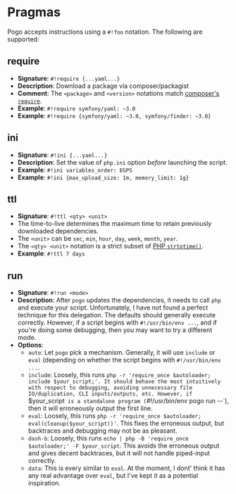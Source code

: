 # Pragmas

Pogo accepts instructions using a `#!foo` notation. The following are supported:

## require

* __Signature__: `#!require {...yaml...}`
* __Description__: Download a package via composer/packagist
* __Comment__: The `<package>` and `<version>` notations match [composer's `require`](https://getcomposer.org/doc/04-schema.md#require).
* __Example__: `#!require symfony/yaml: ~3.0`
* __Example__: `#!require {symfony/yaml: ~3.0, symfony/finder: ~3.0}`

## ini

* __Signature__: `#!ini {...yaml...}`
* __Description__: Set the value of `php.ini` option *before* launching the script.
* __Example__: `#!ini variables_order: EGPS`
* __Example__: `#!ini {max_upload_size: 1m, memory_limit: 1g}`

## ttl

* __Signature__: `#!ttl <qty> <unit>`
* The time-to-live determines the maximum time to retain previously downloaded dependencies.
* The `<unit>` can be `sec`, `min`, `hour`, `day`, `week`, `month`, `year`.
* The `<qty> <unit>` notation is a strict subset of [PHP `strtotime()`](php.net/strtotime).
* __Example__: `#!ttl 7 days`

## run

* __Signature__: `#!run <mode>`
* __Description__: After `pogo` updates the dependencies, it needs to call `php` and execute your script. Unfortunately, I have not found
  a perfect technique for this delegation. The defaults should generally execute correctly. However, if a script begins
  with `#!/usr/bin/env ...`, and if you're doing some debugging, then you may want to try a different mode.
* __Options__:
    * `auto`: Let `pogo` pick a mechanism. Generally, it will use `include` or `eval` (depending on whether the
      script begins with `#!/usr/bin/env ...`.
    * `include`: Loosely, this runs `php -r 'require_once $autoloader; include $your_script;'. It should behave the
      most intuitively with respect to debugging, avoiding unnecessary file IO/duplication, CLI inputs/outputs, etc.
      However, if `$your_script` is a standalone program (`#!/usr/bin/env pogo run --`), then it will erroneously output
      the first line.
    * `eval`: Loosely, this runs `php -r 'require_once $autoloader; eval(cleanup($your_script))'`. This fixes the
      erroneous output, but backtraces and debugging may not be as pleasant.
    * `dash-b`: Loosely, this runs `echo | php -B 'require_once $autoloader;' -F $your_script`. This avoids the
      erroneous output and gives decent backtraces, but it will not handle piped-input correctly.
    * `data`: This is every similar to `eval`. At the moment, I dont' think it has any real advantage over `eval`,
      but I've kept it as a potential inspiration.
